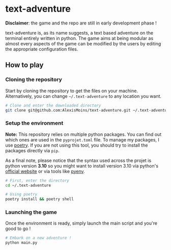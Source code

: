# text-adventure

**Disclaimer**: the game and the repo are still in early development phase !

text-adventure is, as its name suggests, a text based adventure on the terminal entirely written in python. The game aims at being modular as almost every aspects of the game can be modified by the users by editing the appropriate configuration files.

## How to play

### Cloning the repository

Start by cloning the repository to get the files on your machine. Alternatively, you can change `~/.text-adventure` to any location you want.

```bash
# Clone and enter the downloaded directory
git clone git@github.com:AlexisMoins/text-adventure.git ~/.text-adventure
```

### Setup the environment

**Note:** This repository relies on multiple python packages. You can find out which ones are used in the `pyprojet.toml` file. To manage my packages, I use [poetry](https://python-poetry.org). If you are not using this tool, you should try to install the packages directly via `pip`.  

As a final note, please notice that the syntax used across the projet is python version **3.10** so you might want to install version 3.10 via python's [official website](https://www.python.org) or via tools like [pyenv](https://github.com/pyenv/pyenv).

```bash
# First, enter the directory
cd ~/.text-adventure

# Using poetry
poetry install && poetry shell
```

### Launching the game

Once the environment is ready, simply launch the main script and you're good to go !

```bash
# Embark on a new adventure !
python main.py
```
